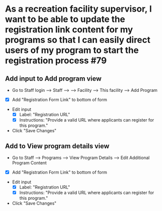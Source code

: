# As a recreation facility supervisor, I want to be able to update the registration link content for my programs so that I can easily direct users of my program to start the registration process #79

## Add input to Add program view

* Go to Staff login --> Staff --> --> Facility --> This facility --> Add Program

- [x] Add "Registration Form Link" to bottom of form

* Edit input
  - [x] Label: "Registration URL"
  - [x] Instructions: "Provide a valid URL where applicants can register for this program."
* Click "Save Changes"



## Add to View program details view

* Go to Staff --> Programs --> View Program Details --> Edit Additional Program Content

- [x] Add "Registration Form Link" to bottom of form

- Edit input
  - [x] Label: "Registration URL"
  - [x] Instructions: "Provide a valid URL where applicants can register for this program."
- Click "Save Changes"

